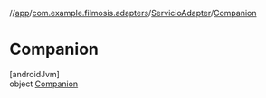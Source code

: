//[app](../../../../index.md)/[com.example.filmosis.adapters](../../index.md)/[ServicioAdapter](../index.md)/[Companion](index.md)

# Companion

[androidJvm]\
object [Companion](index.md)
